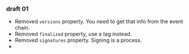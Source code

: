 ### draft 01

* Removed `versions` property. You need to get that info from the event chain.
* Removed `finalized` property, use a tag instead.
* Removed `signatures` property. Signing is a process.
* 
